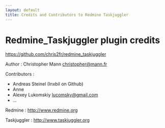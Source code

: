 ```yaml
---
layout: default
title: Credits and Contributors to Redmine Taskjuggler
---
```


# Redmine_Taskjuggler plugin credits

https://github.com/chris2fr/redmine_taskjuggler

Author : Christopher Mann <christopher@mann.fr>

Contributors :

* Andreas Steinel (Inxbil on Github)
* Anne
* Alexey Lukomskiy <lucomsky@gmail.com>
* ...

Redmine : http://www.redmine.org

Taskjuggler : http://www.taskjuggler.org